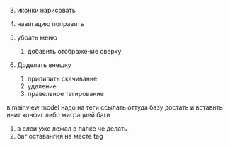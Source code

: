 3. иконки нарисовать
4. навигацию поправить
5. убрать меню
   1. добавить отображение сверху

6. Доделать внешку
   1. припилить скачивание
   2. удаление
   3. правельное тегирование

в mainview model надо на теги ссылать оттуда базу достать и вставить инит конфиг либо миграцией
баги
1. а елси уже лежал в папке че делать
2. баг оставангия на месте tag